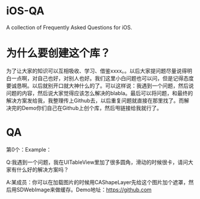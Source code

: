 # iOS-QA
 A collection of Frequently Asked Questions for iOS.

# 为什么要创建这个库？
为了让大家的知识可以互相吸收、学习、借鉴xxxx。。以后大家提问题尽量说得明白一点啊，对自己也好，对别人也好。我们这里小白问题也可以问，但是记得态度要诚恳啊。以后就别开口就大神什么的了。可以这样说：我遇到一个问题，然后说问题的内容，然后说大家觉得应该怎么解决的blabla。最后可以将问题，和最终的解决方案发给我，我整理传上Github去，以后重复问题就直接在那里找了。而解决完的Demo你们自己在Github上创个库，然后甩链接给我就行了。

# QA
第0个：Example：

Q:我遇到一个问题，我在UITableView里加了很多圆角，滑动的时候很卡，请问大家有什么好的解决方案吗？

A:某成员：你可以在加载图片的时候用CAShapeLayer先给这个图片加个遮罩，然后用SDWebImage来做缓存。Demo地址：https://github.com
